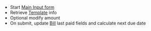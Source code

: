- Start [Main Input form](Main%20Input%20form)
- Retrieve [Template](Template) info
- Optional modify amount 
- On submit, update [Bill](Bill) last paid fields and calculate next due date